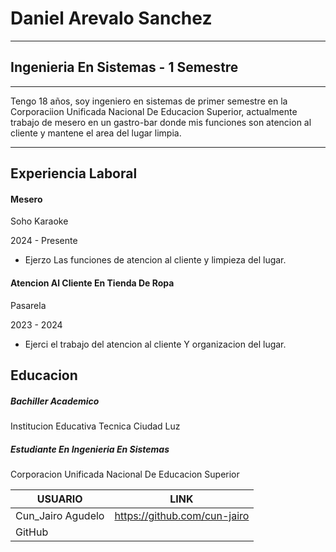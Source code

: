 # Daniel Arevalo Sanchez
------------------------------------------------------------------------------

 ## Ingenieria En Sistemas - 1 Semestre
 -----------------------------------------------------------------------------
 Tengo 18 años, soy ingeniero en sistemas de primer semestre en la Corporaciion Unificada Nacional De Educacion Superior, actualmente trabajo de mesero en un gastro-bar donde mis funciones son atencion al cliente y mantene el area del lugar limpia.

------------------------------------------------------------------------------
## Experiencia Laboral
#### Mesero

Soho Karaoke

2024 - Presente 

- Ejerzo Las funciones de atencion al cliente y limpieza del lugar.

#### Atencion Al Cliente En Tienda De Ropa

Pasarela

2023 - 2024

- Ejerci  el trabajo del atencion al cliente Y organizacion del lugar.

## Educacion 
##### Bachiller Academico 
Institucion Educativa Tecnica Ciudad Luz

##### Estudiante En Ingenieria En Sistemas
Corporacion Unificada Nacional De Educacion Superior

| USUARIO  |LINK  |
| ------ | ------ |
| Cun_Jairo Agudelo | https://github.com/cun-jairo |
| GitHub |  |
